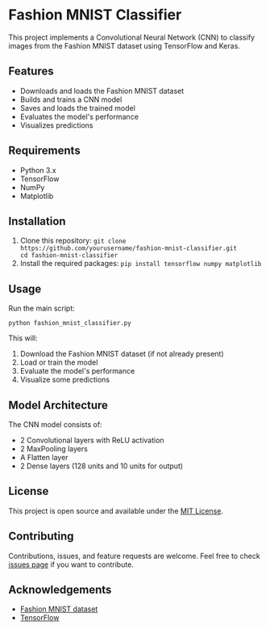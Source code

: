 <h1>Fashion MNIST Classifier</h1>
<p>This project implements a Convolutional Neural Network (CNN) to classify images from the Fashion MNIST dataset using TensorFlow and Keras.</p>
<h2>Features</h2>
<ul>
    <li>Downloads and loads the Fashion MNIST dataset</li>
    <li>Builds and trains a CNN model</li>
    <li>Saves and loads the trained model</li>
    <li>Evaluates the model's performance</li>
    <li>Visualizes predictions</li>
</ul>

<h2>Requirements</h2>
<ul>
        <li>Python 3.x</li>
        <li>TensorFlow</li>
        <li>NumPy</li>
        <li>Matplotlib</li>
</ul>

<h2>Installation</h2>
<ol>
    <li>Clone this repository:
        <code>git clone https://github.com/yourusername/fashion-mnist-classifier.git
cd fashion-mnist-classifier</code>
    </li>
    <li>Install the required packages:
            <code>pip install tensorflow numpy matplotlib</code>
    </li>
</ol>

<h2>Usage</h2>
<p>Run the main script:</p>
<code>python fashion_mnist_classifier.py</code>
<p>This will:</p>
<ol>
        <li>Download the Fashion MNIST dataset (if not already present)</li>
        <li>Load or train the model</li>
        <li>Evaluate the model's performance</li>
        <li>Visualize some predictions</li>
</ol>

<h2>Model Architecture</h2>
<p>The CNN model consists of:</p>
<ul>
        <li>2 Convolutional layers with ReLU activation</li>
        <li>2 MaxPooling layers</li>
        <li>A Flatten layer</li>
        <li>2 Dense layers (128 units and 10 units for output)</li>
</ul>

<h2>License</h2>
<p>This project is open source and available under the <a href="LICENSE">MIT License</a>.</p>

<h2>Contributing</h2>
<p>Contributions, issues, and feature requests are welcome. Feel free to check <a href="https://github.com/yourusername/fashion-mnist-classifier/issues">issues page</a> if you want to contribute.</p>

<h2>Acknowledgements</h2>
<ul>
        <li><a href="https://github.com/zalandoresearch/fashion-mnist">Fashion MNIST dataset</a></li>
        <li><a href="https://www.tensorflow.org/">TensorFlow</a></li>
</ul>
